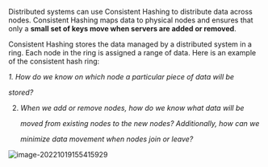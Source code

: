 Distributed systems can use Consistent Hashing to distribute data across nodes. Consistent Hashing maps data to physical nodes and ensures that only a **small set of keys move when servers are added or removed**.






Consistent Hashing stores the data managed by a distributed system in a ring. Each node in the ring is assigned a range of data. Here is an example of the consistent hash ring:





*1. How do we know on which node a particular piece of data will be*

*stored?*



2. *When we add or remove nodes, how do we know what data will be*

   *moved from existing nodes to the new nodes? Additionally, how can we*

   *minimize data movement when nodes join or leave?*



![image-20221019155415929](/Users/kestrel/developer/nrookie.github.io/collections/design_related/image-20221019155415929.png)
